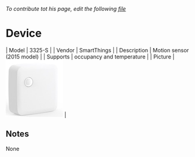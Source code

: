 
*To contribute tot his page, edit the following
[file](https://github.com/Koenkk/zigbee2mqtt.io/blob/master/docgen/device_page_notes.js)*

# Device

| Model | 3325-S  |
| Vendor  | SmartThings  |
| Description | Motion sensor (2015 model) |
| Supports | occupancy and temperature |
| Picture | ![../images/devices/3325-S.jpg](../images/devices/3325-S.jpg) |

## Notes

None
